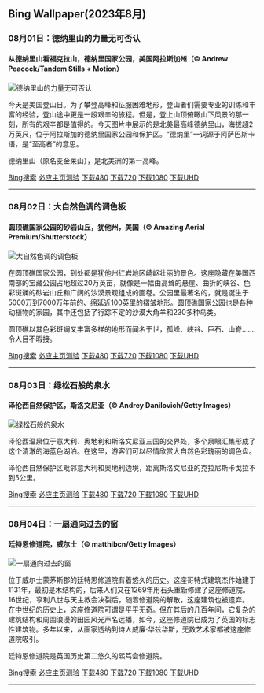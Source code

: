 ## Bing Wallpaper(2023年8月)
### 08月01日：德纳里山的力量无可否认
#### 从德纳里山看福克拉山，德纳里国家公园，美国阿拉斯加州（© Andrew Peacock/Tandem Stills + Motion）

![德纳里山的力量无可否认](https://cn.bing.com/th?id=OHR.DenaliClimber_ZH-CN7548168932_800x480.jpg&rf=LaDigue_800x480.jpg "德纳里山的力量无可否认")

今天是美国登山日。为了攀登高峰和征服困难地形，登山者们需要专业的训练和丰富的经验，登山途中更是一段艰辛的旅程。但是，登上山顶俯瞰山下风景的那一刻，所有的艰辛都是值得的。今天图片中展示的是北美最高峰德纳里山，海拔超2万英尺，位于阿拉斯加的德纳里国家公园和保护区。“德纳里”一词源于阿萨巴斯卡语，是“至高者”的意思。

德纳里山（原名麦金莱山），是北美洲的第一高峰。

[Bing搜索](https://cn.bing.com/search?q=%e5%be%b7%e7%ba%b3%e9%87%8c%e5%b1%b1&form=hpcapt&filters=HpDate:"20230731_1600" "Bing Wallpaper 2023 8月 1")
[必应主页测验](https://cn.bing.com/search?q=Bing+homepage+quiz&filters=WQOskey:"HPQuiz_20230801_DenaliClimber"&FORM=HPQUIZ "必应主页测验 2023 8月 1")
[下载480](https://cn.bing.com/th?id=OHR.DenaliClimber_ZH-CN7548168932_800x480.jpg&rf=LaDigue_800x480.jpg "从德纳里山看福克拉山，德纳里国家公园，美国阿拉斯加州")
[下载720](https://cn.bing.com/th?id=OHR.DenaliClimber_ZH-CN7548168932_1280x720.jpg&rf=LaDigue_1280x720.jpg "从德纳里山看福克拉山，德纳里国家公园，美国阿拉斯加州")
[下载1080](https://cn.bing.com/th?id=OHR.DenaliClimber_ZH-CN7548168932_1920x1080.jpg&rf=LaDigue_1920x1080.jpg "从德纳里山看福克拉山，德纳里国家公园，美国阿拉斯加州")
[下载UHD](https://cn.bing.com/th?id=OHR.DenaliClimber_ZH-CN7548168932_UHD.jpg&rf=LaDigue_UHD.jpg "从德纳里山看福克拉山，德纳里国家公园，美国阿拉斯加州")

---
### 08月02日：大自然色调的调色板
#### 圆顶礁国家公园的砂岩山丘，犹他州，美国（© Amazing Aerial Premium/Shutterstock）

![大自然色调的调色板](https://cn.bing.com/th?id=OHR.CapitolButte_ZH-CN7707972988_800x480.jpg&rf=LaDigue_800x480.jpg "大自然色调的调色板")

在圆顶礁国家公园，到处都是犹他州红岩地区崎岖壮丽的景色。这座隐藏在美国西南部的宝藏公园占地超过20万英亩，就像是一幅由高耸的悬崖、曲折的峡谷、色彩斑斓的砂岩山丘和广阔的沙漠景观组成的画卷。公园里最著名的，就是诞生于5000万到7000万年前的、绵延近100英里的褶皱地形。圆顶礁国家公园也是各种动植物的家园，其中还包括了行踪不定的沙漠大角羊和230多种鸟类。

圆顶礁以其色彩斑斓又丰富多样的地形而闻名于世，孤峰、峡谷、巨石、山脊……令人目不暇接。

[Bing搜索](https://cn.bing.com/search?q=%e5%9c%86%e9%a1%b6%e7%a4%81%e5%9b%bd%e5%ae%b6%e5%85%ac%e5%9b%ad&form=hpcapt&filters=HpDate:"20230801_1600" "Bing Wallpaper 2023 8月 2")
[必应主页测验](https://cn.bing.com/search?q=Bing+homepage+quiz&filters=WQOskey:"HPQuiz_20230802_CapitolButte"&FORM=HPQUIZ "必应主页测验 2023 8月 2")
[下载480](https://cn.bing.com/th?id=OHR.CapitolButte_ZH-CN7707972988_800x480.jpg&rf=LaDigue_800x480.jpg "圆顶礁国家公园的砂岩山丘，犹他州，美国")
[下载720](https://cn.bing.com/th?id=OHR.CapitolButte_ZH-CN7707972988_1280x720.jpg&rf=LaDigue_1280x720.jpg "圆顶礁国家公园的砂岩山丘，犹他州，美国")
[下载1080](https://cn.bing.com/th?id=OHR.CapitolButte_ZH-CN7707972988_1920x1080.jpg&rf=LaDigue_1920x1080.jpg "圆顶礁国家公园的砂岩山丘，犹他州，美国")
[下载UHD](https://cn.bing.com/th?id=OHR.CapitolButte_ZH-CN7707972988_UHD.jpg&rf=LaDigue_UHD.jpg "圆顶礁国家公园的砂岩山丘，犹他州，美国")

---
### 08月03日：绿松石般的泉水
#### 泽伦西自然保护区，斯洛文尼亚（© Andrey Danilovich/Getty Images）

![绿松石般的泉水](https://cn.bing.com/th?id=OHR.ZelenciSprings_ZH-CN8022746409_800x480.jpg&rf=LaDigue_800x480.jpg "绿松石般的泉水")

泽伦西温泉位于意大利、奥地利和斯洛文尼亚三国的交界处，多个泉眼汇集形成了这个清澈的海蓝色湖泊。在这里，游客们可以尽情欣赏大自然色彩瑰丽的调色盘。

泽伦西自然保护区毗邻意大利和奥地利边境，距离斯洛文尼亚的克拉尼斯卡戈拉不到5公里。

[Bing搜索](https://cn.bing.com/search?q=%e6%96%af%e6%b4%9b%e6%96%87%e5%b0%bc%e4%ba%9a%e6%b3%bd%e4%bc%a6%e8%a5%bf%e8%87%aa%e7%84%b6%e4%bf%9d%e6%8a%a4%e5%8c%ba&form=hpcapt&filters=HpDate:"20230802_1600" "Bing Wallpaper 2023 8月 3")
[必应主页测验](https://cn.bing.com/search?q=Bing+homepage+quiz&filters=WQOskey:"HPQuiz_20230803_ZelenciSprings"&FORM=HPQUIZ "必应主页测验 2023 8月 3")
[下载480](https://cn.bing.com/th?id=OHR.ZelenciSprings_ZH-CN8022746409_800x480.jpg&rf=LaDigue_800x480.jpg "泽伦西自然保护区，斯洛文尼亚")
[下载720](https://cn.bing.com/th?id=OHR.ZelenciSprings_ZH-CN8022746409_1280x720.jpg&rf=LaDigue_1280x720.jpg "泽伦西自然保护区，斯洛文尼亚")
[下载1080](https://cn.bing.com/th?id=OHR.ZelenciSprings_ZH-CN8022746409_1920x1080.jpg&rf=LaDigue_1920x1080.jpg "泽伦西自然保护区，斯洛文尼亚")
[下载UHD](https://cn.bing.com/th?id=OHR.ZelenciSprings_ZH-CN8022746409_UHD.jpg&rf=LaDigue_UHD.jpg "泽伦西自然保护区，斯洛文尼亚")

---
### 08月04日：一扇通向过去的窗
#### 廷特恩修道院，威尔士（© matthibcn/Getty Images）

![一扇通向过去的窗](https://cn.bing.com/th?id=OHR.GothicRuins_ZH-CN8317467997_800x480.jpg&rf=LaDigue_800x480.jpg "一扇通向过去的窗")

位于威尔士蒙茅斯郡的廷特恩修道院有着悠久的历史。这座哥特式建筑杰作始建于1131年，最初是木结构的，后来人们又在1269年用石头重新修建了这座修道院。16世纪，亨利八世与天主教会决裂后，随着修道院的解散，这座建筑也被遗弃。在中世纪的历史上，这座修道院可谓是平平无奇。但在其后的几百年间，它复杂的建筑结构和周围浪漫的田园风光声名远播，如今，这座修道院已成为了英国的标志性建筑物。多年以来，从画家透纳到诗人威廉·华兹华斯，无数艺术家都被这座修道院吸引。

廷特恩修道院是英国历史第二悠久的熙笃会修道院。

[Bing搜索](https://cn.bing.com/search?q=%e5%a8%81%e5%b0%94%e5%a3%ab%e5%bb%b7%e7%89%b9%e6%81%a9%e4%bf%ae%e9%81%93%e9%99%a2&form=hpcapt&filters=HpDate:"20230803_1600" "Bing Wallpaper 2023 8月 4")
[必应主页测验](https://cn.bing.com/search?q=Bing+homepage+quiz&filters=WQOskey:"HPQuiz_20230804_GothicRuins"&FORM=HPQUIZ "必应主页测验 2023 8月 4")
[下载480](https://cn.bing.com/th?id=OHR.GothicRuins_ZH-CN8317467997_800x480.jpg&rf=LaDigue_800x480.jpg "廷特恩修道院，威尔士")
[下载720](https://cn.bing.com/th?id=OHR.GothicRuins_ZH-CN8317467997_1280x720.jpg&rf=LaDigue_1280x720.jpg "廷特恩修道院，威尔士")
[下载1080](https://cn.bing.com/th?id=OHR.GothicRuins_ZH-CN8317467997_1920x1080.jpg&rf=LaDigue_1920x1080.jpg "廷特恩修道院，威尔士")
[下载UHD](https://cn.bing.com/th?id=OHR.GothicRuins_ZH-CN8317467997_UHD.jpg&rf=LaDigue_UHD.jpg "廷特恩修道院，威尔士")

---